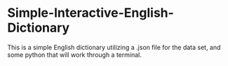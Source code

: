 # Simple-Interactive-English-Dictionary
This is a simple English dictionary utilizing a .json file for the data set, and some python that will work through a terminal.
